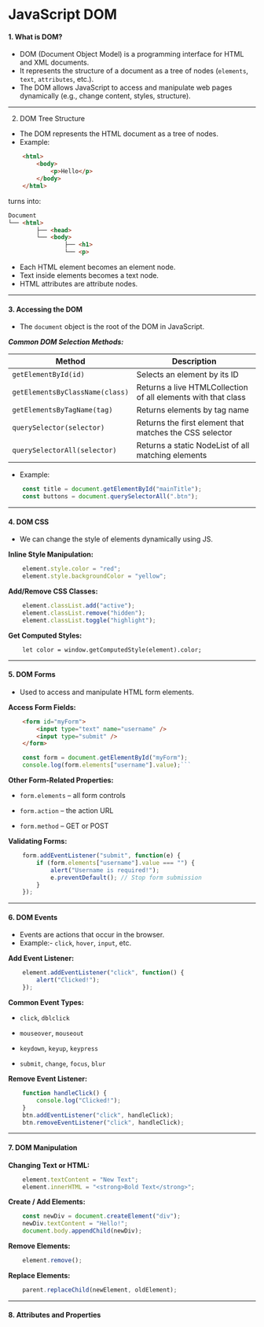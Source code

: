 # JavaScript DOM

#### 1. What is **DOM**?

- DOM (Document Object Model) is a programming interface for HTML and XML documents.
- It represents the structure of a document as a tree of nodes (`elements`, `text`, `attributes`, etc.).
- The DOM allows JavaScript to access and manipulate web pages dynamically (e.g., change content, styles, structure).

---

2. DOM Tree Structure

- The DOM represents the HTML document as a tree of nodes.
- Example:


```html
    <html>
        <body>
            <p>Hello</p>
        </body>
    </html> 
```

turns into:
```html
Document
└── <html>
        ├── <head>
        └── <body>
                ├── <h1>
                └── <p>
```

- Each HTML element becomes an element node.
- Text inside elements becomes a text node.
- HTML attributes are attribute nodes.

---

#### 3. Accessing the DOM

- The `document` object is the root of the DOM in JavaScript.

**_Common DOM Selection Methods:_**

| Method                          | Description                                                   |
| ------------------------------- | ------------------------------------------------------------- |
| `getElementById(id)`            | Selects an element by its ID                                  |
| `getElementsByClassName(class)` | Returns a live HTMLCollection of all elements with that class |
| `getElementsByTagName(tag)`     | Returns elements by tag name                                  |
| `querySelector(selector)`       | Returns the first element that matches the CSS selector       |
| `querySelectorAll(selector)`    | Returns a static NodeList of all matching elements            |

- Example:

```js 
    const title = document.getElementById("mainTitle");
    const buttons = document.querySelectorAll(".btn");
```

---

#### 4. DOM CSS

- We can change the style of elements dynamically using JS.

**Inline Style Manipulation:**

```js
    element.style.color = "red";
    element.style.backgroundColor = "yellow";
```

**Add/Remove CSS Classes:**

```js
    element.classList.add("active");
    element.classList.remove("hidden");
    element.classList.toggle("highlight");
```

**Get Computed Styles:**

```
    let color = window.getComputedStyle(element).color;
```

---

#### 5. DOM Forms

- Used to access and manipulate HTML form elements.

**Access Form Fields:**

```html
    <form id="myForm">
        <input type="text" name="username" />
        <input type="submit" />
    </form>
```


```js
    const form = document.getElementById("myForm");
    console.log(form.elements["username"].value);```
```

**Other Form-Related Properties:**

- `form.elements` – all form controls

- `form.action` – the action URL

- `form.method` – GET or POST

**Validating Forms:**

```js
    form.addEventListener("submit", function(e) {
        if (form.elements["username"].value === "") {
            alert("Username is required!");
            e.preventDefault(); // Stop form submission
        }
    });
```

---

#### 6. DOM Events

- Events are actions that occur in the browser.
- Example:- `click`, `hover`, `input`, etc.

**Add Event Listener:**


```js
    element.addEventListener("click", function() {
        alert("Clicked!");
    });
```


**Common Event Types:**

- `click`, `dblclick`

- `mouseover`, `mouseout`

- `keydown`, `keyup`, `keypress`

- `submit`, `change`, `focus`, `blur`

**Remove Event Listener:**


```js
    function handleClick() {
        console.log("Clicked!");
    }
    btn.addEventListener("click", handleClick);
    btn.removeEventListener("click", handleClick);
```


---

#### 7. DOM Manipulation

**Changing Text or HTML:**

```js
    element.textContent = "New Text";
    element.innerHTML = "<strong>Bold Text</strong>";
```

**Create / Add Elements:**


```js
    const newDiv = document.createElement("div");
    newDiv.textContent = "Hello!";
    document.body.appendChild(newDiv);
```


**Remove Elements:**

```js
    element.remove();
```

**Replace Elements:**

```js
    parent.replaceChild(newElement, oldElement);
```

---

#### 8. Attributes and Properties
